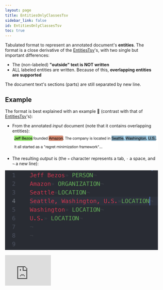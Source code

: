 ```yaml
---
layout: page
title: EntitiesOnlyClassesTsv
sidebar_link: false
id: EntitiesOnlyClassesTsv
toc: true
---
```


Tabulated format to represent an annotated document's **entities**. The format is a close derivative of the [EntitiesTsv](EntitiesTsv)'s, with two single but important differences:

* The (non-labeled) **"outside" text is NOT written**
* ALL labeled entities are written. Because of this, **overlapping entities are supported**

The document text's sections (parts) are still separated by new line.

## Example

The format is best explained with an example 🙂 (contrast with that of [EntitiesTsv](EntitiesTsv)'s):

* From the annotated _input_ document (note that it contains overlapping entities):
![Sample document](assets/img/EntityTsv/my-sample-overlapping-onlyclasses-tagtog.png)

* The resulting _output_ is (the `»` character represents a tab, `·` a space, and `¬` a new line):

![Sample output](assets/img/EntityTsv/my-sample-overlapping-onlyclasses-output.png)

<div class="vincentformat" style="width:30%;height:0;padding-bottom:20%;position:relative;"><iframe src="https://giphy.com/embed/TA5UdQTc3NVKg" width="100%" height="100%" style="position:absolute" frameBorder="0" class="giphy-embed" allowFullScreen></iframe></div>
